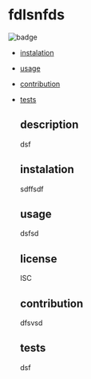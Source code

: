 # fdlsnfds
![badge](https://img.shields.io/badge/license-ISC-green)
- [instalation](#instalation)
- [usage](#usage)
- [contribution](#contribution)
- [tests](#tests)


  ## description 
  dsf
  
  ## instalation
  sdffsdf

  ## usage
  dsfsd

  ## license
  ISC

  ## contribution
  dfsvsd

  ## tests
  dsf
